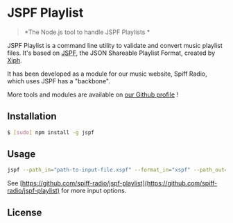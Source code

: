 JSPF Playlist
===============

> *The Node.js tool to handle JSPF Playlists *

JSPF Playlist is a command line utility to validate and convert music playlist files.
It's based on [JSPF](https://www.xspf.org/jspf), the JSON Shareable Playlist Format, created by [Xiph](https://xiph.org/).

It has been developed as a module for our music website, Spiff Radio, which uses JSPF has a "backbone".

More tools and modules are available on [our Github profile](https://github.com/spiff-radio) !

## Installation

```sh
$ [sudo] npm install -g jspf
```

## Usage

```sh
jspf --path_in="path-to-input-file.xspf" --format_in="xspf" --path_out="path-to-output-file.jspf" --format_out="jspf"
```

See [https://github.com/spiff-radio/jspf-playlist](https://github.com/spiff-radio/jspf-playlist) for more
input options.

## License
